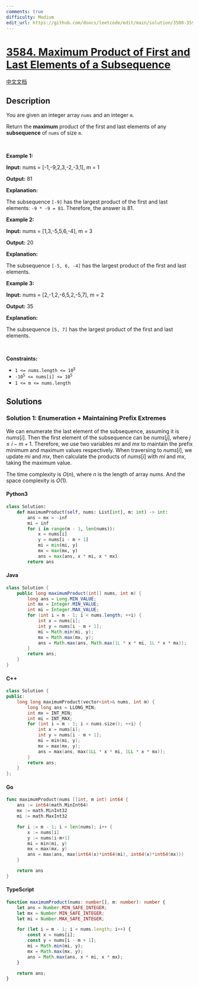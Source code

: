 ```yaml
---
comments: true
difficulty: Medium
edit_url: https://github.com/doocs/leetcode/edit/main/solution/3500-3599/3584.Maximum%20Product%20of%20First%20and%20Last%20Elements%20of%20a%20Subsequence/README_EN.md
---
```


<!-- problem:start -->

# [3584. Maximum Product of First and Last Elements of a Subsequence](https://leetcode.com/problems/maximum-product-of-first-and-last-elements-of-a-subsequence)

[中文文档](/solution/3500-3599/3584.Maximum%20Product%20of%20First%20and%20Last%20Elements%20of%20a%20Subsequence/README.md)

## Description

<!-- description:start -->

<p>You are given an integer array <code>nums</code> and an integer <code>m</code>.</p>

<p>Return the <strong>maximum</strong> product of the first and last elements of any <strong><span data-keyword="subsequence-array">subsequence</span></strong> of <code>nums</code> of size <code>m</code>.</p>

<p>&nbsp;</p>
<p><strong class="example">Example 1:</strong></p>

<div class="example-block">
<p><strong>Input:</strong> <span class="example-io">nums = [-1,-9,2,3,-2,-3,1], m = 1</span></p>

<p><strong>Output:</strong> <span class="example-io">81</span></p>

<p><strong>Explanation:</strong></p>

<p>The subsequence <code>[-9]</code> has the largest product of the first and last elements: <code>-9 * -9 = 81</code>. Therefore, the answer is 81.</p>
</div>

<p><strong class="example">Example 2:</strong></p>

<div class="example-block">
<p><strong>Input:</strong> <span class="example-io">nums = [1,3,-5,5,6,-4], m = 3</span></p>

<p><strong>Output:</strong> <span class="example-io">20</span></p>

<p><strong>Explanation:</strong></p>

<p>The subsequence <code>[-5, 6, -4]</code> has the largest product of the first and last elements.</p>
</div>

<p><strong class="example">Example 3:</strong></p>

<div class="example-block">
<p><strong>Input:</strong> <span class="example-io">nums = [2,-1,2,-6,5,2,-5,7], m = 2</span></p>

<p><strong>Output:</strong> <span class="example-io">35</span></p>

<p><strong>Explanation:</strong></p>

<p>The subsequence <code>[5, 7]</code> has the largest product of the first and last elements.</p>
</div>

<p>&nbsp;</p>
<p><strong>Constraints:</strong></p>

<ul>
	<li><code>1 &lt;= nums.length &lt;= 10<sup>5</sup></code></li>
	<li><code>-10<sup>5</sup> &lt;= nums[i] &lt;= 10<sup>5</sup></code></li>
	<li><code>1 &lt;= m &lt;= nums.length</code></li>
</ul>

<!-- description:end -->

## Solutions

<!-- solution:start -->

### Solution 1: Enumeration + Maintaining Prefix Extremes

We can enumerate the last element of the subsequence, assuming it is $\textit{nums}[i]$. Then the first element of the subsequence can be $\textit{nums}[j]$, where $j \leq i - m + 1$. Therefore, we use two variables $\textit{mi}$ and $\textit{mx}$ to maintain the prefix minimum and maximum values respectively. When traversing to $\textit{nums}[i]$, we update $\textit{mi}$ and $\textit{mx}$, then calculate the products of $\textit{nums}[i]$ with $\textit{mi}$ and $\textit{mx}$, taking the maximum value.

The time complexity is $O(n)$, where $n$ is the length of array $\textit{nums}$. And the space complexity is $O(1)$.

<!-- tabs:start -->

#### Python3

```python
class Solution:
    def maximumProduct(self, nums: List[int], m: int) -> int:
        ans = mx = -inf
        mi = inf
        for i in range(m - 1, len(nums)):
            x = nums[i]
            y = nums[i - m + 1]
            mi = min(mi, y)
            mx = max(mx, y)
            ans = max(ans, x * mi, x * mx)
        return ans
```

#### Java

```java
class Solution {
    public long maximumProduct(int[] nums, int m) {
        long ans = Long.MIN_VALUE;
        int mx = Integer.MIN_VALUE;
        int mi = Integer.MAX_VALUE;
        for (int i = m - 1; i < nums.length; ++i) {
            int x = nums[i];
            int y = nums[i - m + 1];
            mi = Math.min(mi, y);
            mx = Math.max(mx, y);
            ans = Math.max(ans, Math.max(1L * x * mi, 1L * x * mx));
        }
        return ans;
    }
}
```

#### C++

```cpp
class Solution {
public:
    long long maximumProduct(vector<int>& nums, int m) {
        long long ans = LLONG_MIN;
        int mx = INT_MIN;
        int mi = INT_MAX;
        for (int i = m - 1; i < nums.size(); ++i) {
            int x = nums[i];
            int y = nums[i - m + 1];
            mi = min(mi, y);
            mx = max(mx, y);
            ans = max(ans, max(1LL * x * mi, 1LL * x * mx));
        }
        return ans;
    }
};
```

#### Go

```go
func maximumProduct(nums []int, m int) int64 {
	ans := int64(math.MinInt64)
	mx := math.MinInt32
	mi := math.MaxInt32

	for i := m - 1; i < len(nums); i++ {
		x := nums[i]
		y := nums[i-m+1]
		mi = min(mi, y)
		mx = max(mx, y)
		ans = max(ans, max(int64(x)*int64(mi), int64(x)*int64(mx)))
	}

	return ans
}
```

#### TypeScript

```ts
function maximumProduct(nums: number[], m: number): number {
    let ans = Number.MIN_SAFE_INTEGER;
    let mx = Number.MIN_SAFE_INTEGER;
    let mi = Number.MAX_SAFE_INTEGER;

    for (let i = m - 1; i < nums.length; i++) {
        const x = nums[i];
        const y = nums[i - m + 1];
        mi = Math.min(mi, y);
        mx = Math.max(mx, y);
        ans = Math.max(ans, x * mi, x * mx);
    }

    return ans;
}
```

<!-- tabs:end -->

<!-- solution:end -->

<!-- problem:end -->

